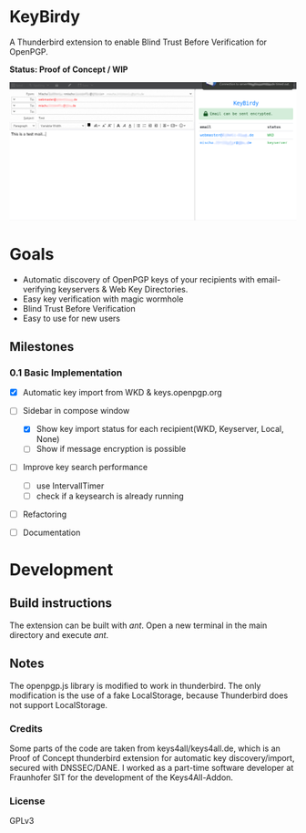 # KeyBirdy
A Thunderbird extension to enable Blind Trust Before Verification for OpenPGP.

**Status: Proof of Concept / WIP**

![screenshot](https://raw.githubusercontent.com/nebulak/keybirdy/master/docs/screenshots/compose.png "Screenshot of compose window")



# Goals

  * Automatic discovery of OpenPGP keys of your recipients with email-verifying keyservers
& Web Key Directories.
  * Easy key verification with magic wormhole
  * Blind Trust Before Verification
  * Easy to use for new users

## Milestones

### 0.1 Basic Implementation

  - [x] Automatic key import from WKD & keys.openpgp.org
  - [ ] Sidebar in compose window
    - [x] Show key import status for each recipient(WKD, Keyserver, Local, None)
    - [ ] Show if message encryption is possible
  - [ ] Improve key search performance
    - [ ] use IntervallTimer
    - [ ] check if a keysearch is already running
  - [ ] Refactoring
  - [ ] Documentation


# Development

## Build instructions

The extension can be built with *ant*. Open a new terminal in the main directory and execute *ant*.

## Notes

The openpgp.js library is modified to work in thunderbird. The only modification is the use of a fake LocalStorage, because Thunderbird does not support LocalStorage.

### Credits

Some parts of the code are taken from keys4all/keys4all.de, which is an Proof of Concept thunderbird extension for automatic key discovery/import, secured with DNSSEC/DANE.
I worked as a part-time software developer at Fraunhofer SIT for the development of the Keys4All-Addon.

### License
GPLv3
